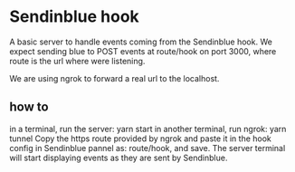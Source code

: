 # Sendinblue hook

A basic server to handle events coming from the Sendinblue hook.
We expect sending blue to POST events at route/hook on port 3000, 
where route is the url where were listening.

We are using ngrok to forward a real url to the localhost.

## how to

in a terminal, run the server: yarn start
in another terminal, run ngrok: yarn tunnel
Copy the https route provided by ngrok and paste it in the hook config in Sendinblue pannel as:
route/hook, and save.
The server terminal will start displaying events as they are sent by Sendinblue.
